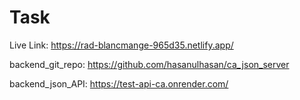 # Task

Live Link: https://rad-blancmange-965d35.netlify.app/

backend_git_repo: https://github.com/hasanulhasan/ca_json_server

backend_json_API: https://test-api-ca.onrender.com/
